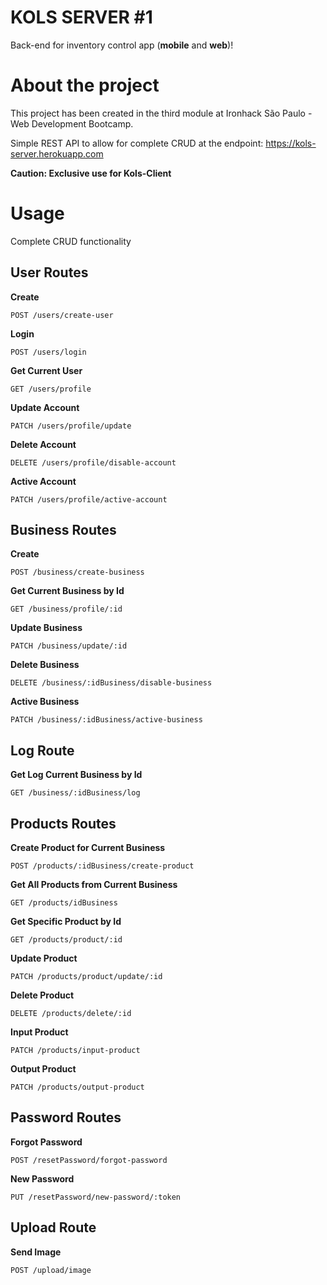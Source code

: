 # KOLS SERVER #1
Back-end for inventory control app (**mobile** and **web**)!

# About the project
This project has been created in the third module at Ironhack São Paulo - Web Development Bootcamp.

Simple REST API to allow for complete CRUD  at the endpoint:
https://kols-server.herokuapp.com

**Caution: Exclusive use for Kols-Client**

# Usage
Complete CRUD functionality

## User Routes

**Create**

    POST /users/create-user

**Login**

    POST /users/login

**Get Current User**

    GET /users/profile
**Update Account**

    PATCH /users/profile/update
**Delete Account**

    DELETE /users/profile/disable-account
**Active Account**

    PATCH /users/profile/active-account

## Business Routes

**Create**

    POST /business/create-business

**Get Current Business by Id**

    GET /business/profile/:id

**Update Business**

    PATCH /business/update/:id

**Delete Business**

    DELETE /business/:idBusiness/disable-business

**Active Business**

    PATCH /business/:idBusiness/active-business
    
## Log Route

**Get Log Current Business by Id**

    GET /business/:idBusiness/log

## Products Routes

**Create Product for Current Business**

    POST /products/:idBusiness/create-product

**Get All Products from Current Business**

    GET /products/idBusiness

**Get Specific Product by Id**

    GET /products/product/:id

**Update Product**

    PATCH /products/product/update/:id

**Delete Product**

    DELETE /products/delete/:id

**Input Product**

    PATCH /products/input-product

**Output Product**

    PATCH /products/output-product

## Password Routes

**Forgot Password**

    POST /resetPassword/forgot-password

**New Password**

    PUT /resetPassword/new-password/:token

## Upload Route

**Send Image**

    POST /upload/image
